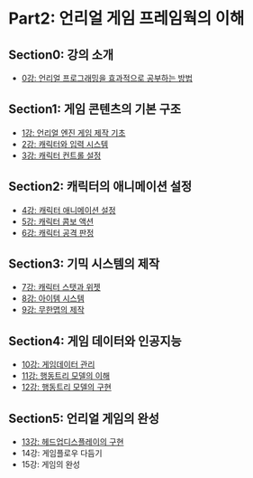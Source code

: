 # Part2: 언리얼 게임 프레임웍의 이해

## Section0: 강의 소개

- [0강: 언리얼 프로그래밍을 효과적으로 공부하는 방법](./Lecture0.md)

## Section1: 게임 콘텐츠의 기본 구조

- [1강: 언리얼 엔진 게임 제작 기초](./Lecture1.md)
- [2강: 캐릭터와 입력 시스템](./Lecture2.md)
- [3강: 캐릭터 컨트롤 설정](./Lecture3.md)

## Section2: 캐릭터의 애니메이션 설정

- [4강: 캐릭터 애니메이션 설정](./Lecture4.md)
- [5강: 캐릭터 콤보 액션](./Lecture5.md)
- [6강: 캐릭터 공격 판정](./Lecture6.md)

## Section3: 기믹 시스템의 제작

- [7강: 캐릭터 스탯과 위젯](./Lecture7.md)
- [8강: 아이템 시스템](./Lecture8.md)
- [9강: 무한맵의 제작](./Lecture9.md)

## Section4: 게임 데이터와 인공지능

- [10강: 게임데이터 관리](./Lecture10.md)
- [11강: 행동트리 모델의 이해](./Lecture11.md)
- [12강: 행동트리 모델의 구현](./Lecture12.md)

## Section5: 언리얼 게임의 완성

- [13강: 헤드업디스플레이의 구현](./Lecture13.md)
- 14강: 게임플로우 다듬기
- 15강: 게임의 완성